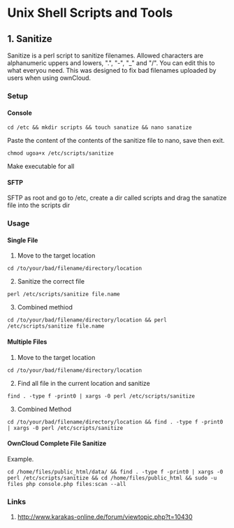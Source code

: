 # Unix Shell Scripts and Tools
## 1. Sanitize
Sanitize is a perl script to sanitize filenames. Allowed characters are alphanumeric uppers and lowers, ".", "-", "_" and "/". You can edit this to what everyou need. This was designed to fix bad filenames uploaded by users when using ownCloud.
### Setup

#### Console
```
cd /etc && mkdir scripts && touch sanatize && nano sanatize
```
Paste the content of the contents of the sanitize file to nano, save then exit.
```
chmod ugoa+x /etc/scripts/sanitize
```
Make executable for all

#### SFTP
SFTP as root and go to /etc, create a dir called scripts and drag the sanatize file into the scripts dir

### Usage
#### Single File
1. Move to the target location
```
cd /to/your/bad/filename/directory/location
```
2. Sanitize the correct file
```
perl /etc/scripts/sanitize file.name
```
3. Combined methiod
```
cd /to/your/bad/filename/directory/location && perl /etc/scripts/sanitize file.name
```

#### Multiple Files
1. Move to the target location
```
cd /to/your/bad/filename/directory/location
```
2. Find all file in the current location and sanitize
```
find . -type f -print0 | xargs -0 perl /etc/scripts/sanitize
```
3. Combined Method
```
cd /to/your/bad/filename/directory/location && find . -type f -print0 | xargs -0 perl /etc/scripts/sanitize
```

#### OwnCloud Complete File Sanitize
Example.
```
cd /home/files/public_html/data/ && find . -type f -print0 | xargs -0 perl /etc/scripts/sanitize && cd /home/files/public_html && sudo -u files php console.php files:scan --all
```

### Links
1. http://www.karakas-online.de/forum/viewtopic.php?t=10430